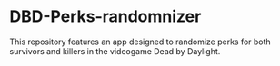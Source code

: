 # DBD-Perks-randomnizer
This repository features an app designed to randomize perks for both survivors and killers in the videogame Dead by Daylight. 
